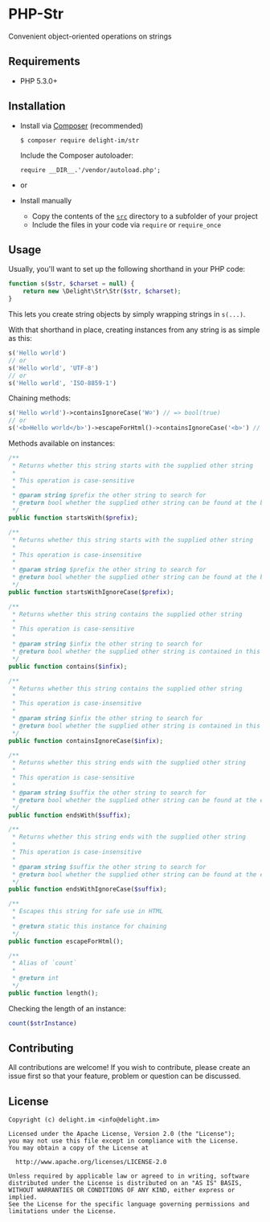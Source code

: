 # PHP-Str

Convenient object-oriented operations on strings

## Requirements

 * PHP 5.3.0+

## Installation

 * Install via [Composer](https://getcomposer.org/) (recommended)

   `$ composer require delight-im/str`

   Include the Composer autoloader:

   `require __DIR__.'/vendor/autoload.php';`

 * or

 * Install manually

   * Copy the contents of the [`src`](src) directory to a subfolder of your project
   * Include the files in your code via `require` or `require_once`

## Usage

Usually, you'll want to set up the following shorthand in your PHP code:

```php
function s($str, $charset = null) {
    return new \Delight\Str\Str($str, $charset);
}
```

This lets you create string objects by simply wrapping strings in `s(...)`.

With that shorthand in place, creating instances from any string is as simple as this:

```php
s('Hello w☺rld')
// or
s('Hello w☺rld', 'UTF-8')
// or
s('Hello world', 'ISO-8859-1')
```

Chaining methods:

```php
s('Hello w☺rld')->containsIgnoreCase('W☺') // => bool(true)
// or
s('<b>Hello w☺rld</b>')->escapeForHtml()->containsIgnoreCase('<b>') // => bool(false)
```

Methods available on instances:

```php
/**
 * Returns whether this string starts with the supplied other string
 *
 * This operation is case-sensitive
 *
 * @param string $prefix the other string to search for
 * @return bool whether the supplied other string can be found at the beginning of this string
 */
public function startsWith($prefix);

/**
 * Returns whether this string starts with the supplied other string
 *
 * This operation is case-insensitive
 *
 * @param string $prefix the other string to search for
 * @return bool whether the supplied other string can be found at the beginning of this string
 */
public function startsWithIgnoreCase($prefix);

/**
 * Returns whether this string contains the supplied other string
 *
 * This operation is case-sensitive
 *
 * @param string $infix the other string to search for
 * @return bool whether the supplied other string is contained in this string
 */
public function contains($infix);

/**
 * Returns whether this string contains the supplied other string
 *
 * This operation is case-insensitive
 *
 * @param string $infix the other string to search for
 * @return bool whether the supplied other string is contained in this string
 */
public function containsIgnoreCase($infix);

/**
 * Returns whether this string ends with the supplied other string
 *
 * This operation is case-sensitive
 *
 * @param string $suffix the other string to search for
 * @return bool whether the supplied other string can be found at the end of this string
 */
public function endsWith($suffix);

/**
 * Returns whether this string ends with the supplied other string
 *
 * This operation is case-insensitive
 *
 * @param string $suffix the other string to search for
 * @return bool whether the supplied other string can be found at the end of this string
 */
public function endsWithIgnoreCase($suffix);

/**
 * Escapes this string for safe use in HTML
 *
 * @return static this instance for chaining
 */
public function escapeForHtml();

/**
 * Alias of `count`
 *
 * @return int
 */
public function length();
```

Checking the length of an instance:

```php
count($strInstance)
```

## Contributing

All contributions are welcome! If you wish to contribute, please create an issue first so that your feature, problem or question can be discussed.

## License

```
Copyright (c) delight.im <info@delight.im>

Licensed under the Apache License, Version 2.0 (the "License");
you may not use this file except in compliance with the License.
You may obtain a copy of the License at

  http://www.apache.org/licenses/LICENSE-2.0

Unless required by applicable law or agreed to in writing, software
distributed under the License is distributed on an "AS IS" BASIS,
WITHOUT WARRANTIES OR CONDITIONS OF ANY KIND, either express or implied.
See the License for the specific language governing permissions and
limitations under the License.
```
